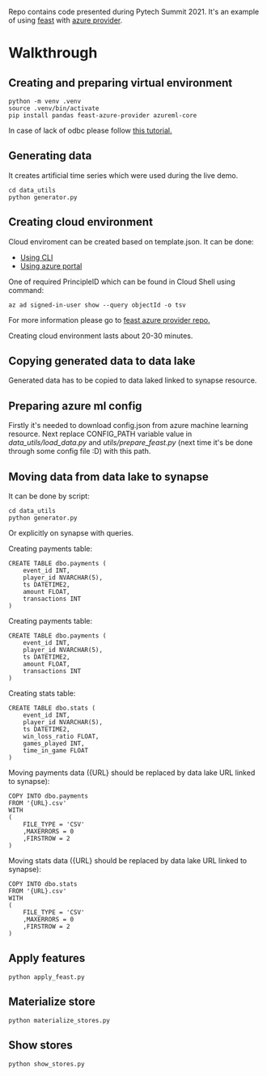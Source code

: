 Repo contains code presented during Pytech Summit 2021. It's an example of using [feast](https://github.com/feast-dev/feast) with [azure provider](https://github.com/Azure/feast-azure).


# Walkthrough

## Creating and preparing virtual environment
```
python -m venv .venv
source .venv/bin/activate
pip install pandas feast-azure-provider azureml-core
``` 
In case of lack of odbc please follow [this tutorial.](https://docs.microsoft.com/en-us/sql/connect/odbc/linux-mac/installing-the-microsoft-odbc-driver-for-sql-server?view=sql-server-ver15)

## Generating data
It creates artificial time series which were used during the live demo.
```
cd data_utils
python generator.py 
```

## Creating cloud environment
Cloud enviroment can be created based on template.json. It can be done: 
* [Using CLI](https://docs.microsoft.com/en-us/azure/azure-resource-manager/templates/template-tutorial-create-first-template?tabs=azure-cli)
* [Using azure portal](https://docs.microsoft.com/en-us/azure/azure-resource-manager/templates/quickstart-create-templates-use-the-portal) 

One of required PrincipleID which can be found in Cloud Shell using command:

```
az ad signed-in-user show --query objectId -o tsv
```
For more information please go to [feast azure provider repo.](https://github.com/Azure/feast-azure/tree/main/provider)

Creating cloud environment lasts about 20-30 minutes.

## Copying generated data to data lake
Generated data has to be copied to data laked linked to synapse resource.

## Preparing azure ml config 
Firstly it's needed to download config.json from azure machine learning resource. Next replace CONFIG_PATH variable value in *data_utils/load_data.py* and *utils/prepare_feast.py* (next time it's be done through some config file :D) with this path.


## Moving data from data lake to synapse 
It can be done by script:
```
cd data_utils
python generator.py 
``` 
Or explicitly on synapse with queries. 

Creating payments table:
```
CREATE TABLE dbo.payments (
    event_id INT,
    player_id NVARCHAR(5),
    ts DATETIME2,
    amount FLOAT,
    transactions INT
)
``` 
Creating payments table:
```
CREATE TABLE dbo.payments (
    event_id INT,
    player_id NVARCHAR(5),
    ts DATETIME2,
    amount FLOAT,
    transactions INT
)
``` 
Creating stats table:
```
CREATE TABLE dbo.stats (
    event_id INT,
    player_id NVARCHAR(5),
    ts DATETIME2,
    win_loss_ratio FLOAT,
    games_played INT,
    time_in_game FLOAT
)
``` 
Moving payments data ({URL} should be replaced by data lake URL linked to synapse):
```
COPY INTO dbo.payments
FROM '{URL}.csv'
WITH
(
    FILE_TYPE = 'CSV'
    ,MAXERRORS = 0
    ,FIRSTROW = 2
)
``` 

Moving stats data ({URL} should be replaced by data lake URL linked to synapse):
```
COPY INTO dbo.stats
FROM '{URL}.csv'
WITH
(
    FILE_TYPE = 'CSV'
    ,MAXERRORS = 0
    ,FIRSTROW = 2
)
``` 

## Apply features

```
python apply_feast.py
```

## Materialize store

```
python materialize_stores.py
```


## Show stores 

```
python show_stores.py
```


